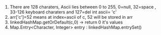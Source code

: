 1. There are 128 charaters, Ascii lies between 0 to 255, 0=null, 32=space , 33-126 keyboard charaters and 127=del
int ascii= 'c'
2. arr['c']=52 means at index=ascii of c, 52 will be stored in arr 
3. linkedHashMap.getOrDefault(c,0) -> return 0 it's values
4. Map.Entry<Character, Integer> entry : linkedHashMap.entrySet()
